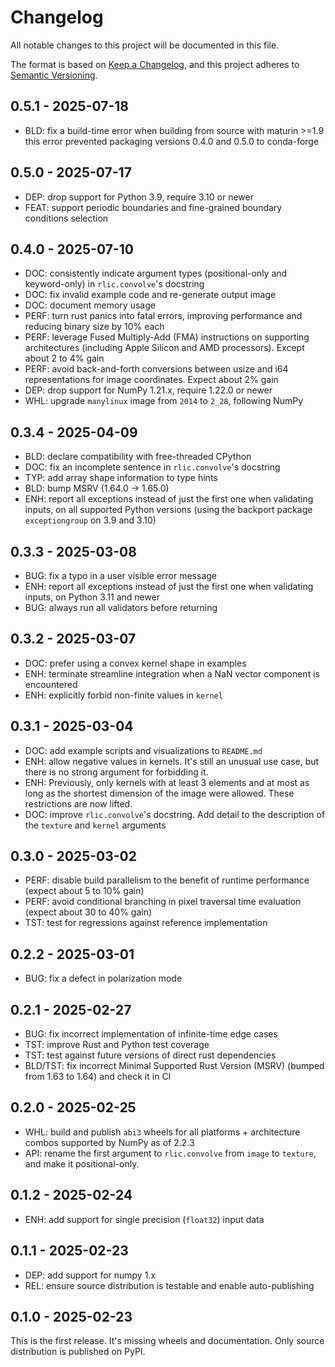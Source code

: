 # Changelog
All notable changes to this project will be documented in this file.

The format is based on [Keep a Changelog](https://keepachangelog.com/en/1.1.0/),
and this project adheres to [Semantic Versioning](https://semver.org/spec/v2.0.0.html).

## 0.5.1 - 2025-07-18

- BLD: fix a build-time error when building from source with maturin >=1.9
  this error prevented packaging versions 0.4.0 and 0.5.0 to conda-forge

## 0.5.0 - 2025-07-17

- DEP: drop support for Python 3.9, require 3.10 or newer
- FEAT: support periodic boundaries and fine-grained boundary conditions selection

## 0.4.0 - 2025-07-10

- DOC: consistently indicate argument types (positional-only and keyword-only)
  in `rlic.convolve`'s docstring
- DOC: fix invalid example code and re-generate output image
- DOC: document memory usage
- PERF: turn rust panics into fatal errors, improving performance and
  reducing binary size by 10% each
- PERF: leverage Fused Multiply-Add (FMA) instructions on supporting architectures
  (including Apple Silicon and AMD processors). Except about 2 to 4% gain
- PERF: avoid back-and-forth conversions between usize and i64 representations
  for image coordinates. Expect about 2% gain
- DEP: drop support for NumPy 1.21.x, require 1.22.0 or newer
- WHL: upgrade `manylinux` image from `2014` to `2_28`, following NumPy

## 0.3.4 - 2025-04-09

- BLD: declare compatibility with free-threaded CPython
- DOC: fix an incomplete sentence in `rlic.convolve`'s docstring
- TYP: add array shape information to type hints
- BLD: bump MSRV (1.64.0 -> 1.65.0)
- ENH: report all exceptions instead of just the first one when validating inputs,
  on all supported Python versions (using the backport package `exceptiongroup`
  on 3.9 and 3.10)

## 0.3.3 - 2025-03-08

- BUG: fix a typo in a user visible error message
- ENH: report all exceptions instead of just the first one when validating inputs, on
  Python 3.11 and newer
- BUG: always run all validators before returning

## 0.3.2 - 2025-03-07

- DOC: prefer using a convex kernel shape in examples
- ENH: terminate streamline integration when a NaN vector component is encountered
- ENH: explicitly forbid non-finite values in `kernel`

## 0.3.1 - 2025-03-04

- DOC: add example scripts and visualizations to `README.md`
- ENH: allow negative values in kernels. It's still an unusual use case,
  but there is no strong argument for forbidding it.
- ENH: Previously, only kernels with at least 3 elements and at most as long as
  the shortest dimension of the image were allowed. These restrictions are now
  lifted.
- DOC: improve `rlic.convolve`'s docstring. Add detail to the description of the
  `texture` and `kernel` arguments

## 0.3.0 - 2025-03-02

- PERF: disable build parallelism to the benefit of runtime performance
  (expect about 5 to 10% gain)
- PERF: avoid conditional branching in pixel traversal time evaluation
  (expect about 30 to 40% gain)
- TST: test for regressions against reference implementation

## 0.2.2 - 2025-03-01

- BUG: fix a defect in polarization mode

## 0.2.1 - 2025-02-27

- BUG: fix incorrect implementation of infinite-time edge cases
- TST: improve Rust and Python test coverage
- TST: test against future versions of direct rust dependencies
- BLD/TST: fix incorrect Minimal Supported Rust Version (MSRV) (bumped from 1.63
  to 1.64) and check it in CI

## 0.2.0 - 2025-02-25

- WHL: build and publish `abi3` wheels for all platforms + architecture combos
  supported by NumPy as of 2.2.3
- API: rename the first argument to `rlic.convolve` from `image` to `texture`,
  and make it positional-only.

## 0.1.2 - 2025-02-24

- ENH: add support for single precision (`float32`) input data

## 0.1.1 - 2025-02-23

- DEP: add support for numpy 1.x
- REL: ensure source distribution is testable and enable auto-publishing

## 0.1.0 - 2025-02-23

This is the first release. It's missing wheels and documentation.
Only source distribution is published on PyPI.
